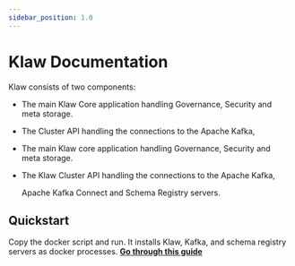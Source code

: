 ```yaml
---
sidebar_position: 1.0
---
```


# Klaw Documentation

Klaw consists of two components:


- The main Klaw Core application handling Governance, Security and meta storage.
- The Cluster API handling the connections to the Apache Kafka,
- The main Klaw core application handling Governance, Security and meta storage.
- The Klaw Cluster API handling the connections to the Apache Kafka,
 
  Apache Kafka Connect and Schema Registry servers.

## Quickstart

Copy the docker script and run. It installs Klaw, Kafka, and schema registry servers as docker processes. [**Go through
this guide**](./quickstart.md)
